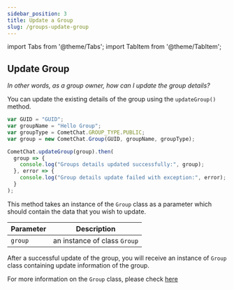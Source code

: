 ```yaml
---
sidebar_position: 3
title: Update a Group
slug: /groups-update-group
---
```


import Tabs from '@theme/Tabs';
import TabItem from '@theme/TabItem';

## Update Group

_In other words, as a group owner, how can I update the group details?_

You can update the existing details of the group using the `updateGroup()` method.

<Tabs>
<TabItem value="1" label="Update Group">

```Javascript
var GUID = "GUID";
var groupName = "Hello Group";
var groupType = CometChat.GROUP_TYPE.PUBLIC;
var group = new CometChat.Group(GUID, groupName, groupType);

CometChat.updateGroup(group).then(
  group => {
    console.log("Groups details updated successfully:", group);
  }, error => {
    console.log("Group details update failed with exception:", error);
  }
);
```

</TabItem>
</Tabs>



This method takes an instance of the `Group` class as a parameter which should contain the data that you wish to update.

| Parameter | Description | 
| ---- | ---- | 
| `group` | an instance of class `Group` | 


After a successful update of the group, you will receive an instance of `Group` class containing update information of the group.

For more information on the `Group` class, please check [here](./groups-create-group#group-class)